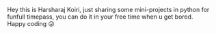 Hey this is Harsharaj Koiri, just sharing some mini-projects in python for funfull timepass, you can do it in your free time when u get bored.<br>
Happy coding 😜
